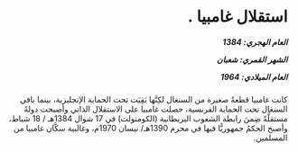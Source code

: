 <h1 dir="rtl">استقلال غامبيا .</h1>

<h5 dir="rtl">العام الهجري:  1384

الشهر القمري: شعبان

العام الميلادي: 1964</h5>

<p dir="rtl">كانت غامبيا قطعةً صغيرة من السنغال لكِنَّها بَقِيَت تحت الحماية الإنجليزية، بينما باقي السنغال تحت الحماية الفرنسية، حصلت غامبيا على الاستقلال الذاتي وأصبحت دولةً مستقلَّةً ضِمنَ رابطة الشعوب البريطانية (الكومنولث) في 17 شوال 1384هـ / 18 شباط، وأصبح الحكمُ جمهوريًّا فيها في محرم 1390هـ/ نيسان 1970م، وغالبية سكَّان غامبيا من المسلمين.</p></br>
